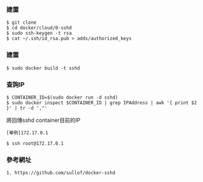 ### 建置
    $ git clone 
    $ cd docker/cloud/0-sshd
    $ sudo ssh-keygen -t rsa
    $ cat ~/.ssh/id_rsa.pub > adds/authorized_keys

### 建置
    $ sudo docker build -t sshd

### 查詢IP
    $ CONTAINER_ID=$(sudo docker run -d sshd)
    $ sudo docker inspect $CONTAINER_ID | grep IPAddress | awk '{ print $2 }' | tr -d ',"'

將回傳sshd container目前的IP

`[舉例]172.17.0.1`

    $ ssh root@172.17.0.1
    
### 參考網址
    1. https://github.com/sullof/docker-sshd

